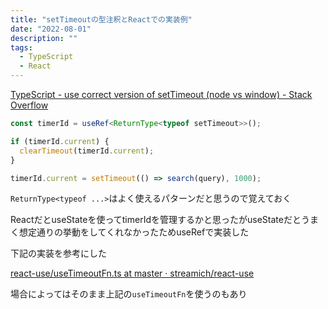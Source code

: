 ```yaml
---
title: "setTimeoutの型注釈とReactでの実装例"
date: "2022-08-01"
description: ""
tags:
  - TypeScript
  - React
---
```


[TypeScript - use correct version of setTimeout (node vs window) - Stack Overflow](https://stackoverflow.com/questions/45802988/typescript-use-correct-version-of-settimeout-node-vs-window)

```typescript
const timerId = useRef<ReturnType<typeof setTimeout>>();

if (timerId.current) {
  clearTimeout(timerId.current);
}

timerId.current = setTimeout(() => search(query), 1000);
```

<!-- textlint-disable ja-technical-writing/ja-no-weak-phrase -->
`ReturnType<typeof ...>`はよく使えるパターンだと思うので覚えておく
<!-- textlint-enable ja-technical-writing/ja-no-weak-phrase -->

ReactだとuseStateを使ってtimerIdを管理するかと思ったがuseStateだとうまく想定通りの挙動をしてくれなかったためuseRefで実装した

下記の実装を参考にした

[react-use/useTimeoutFn.ts at master · streamich/react-use](https://github.com/streamich/react-use/blob/master/src/useTimeoutFn.ts)

場合によってはそのまま上記の`useTimeoutFn`を使うのもあり